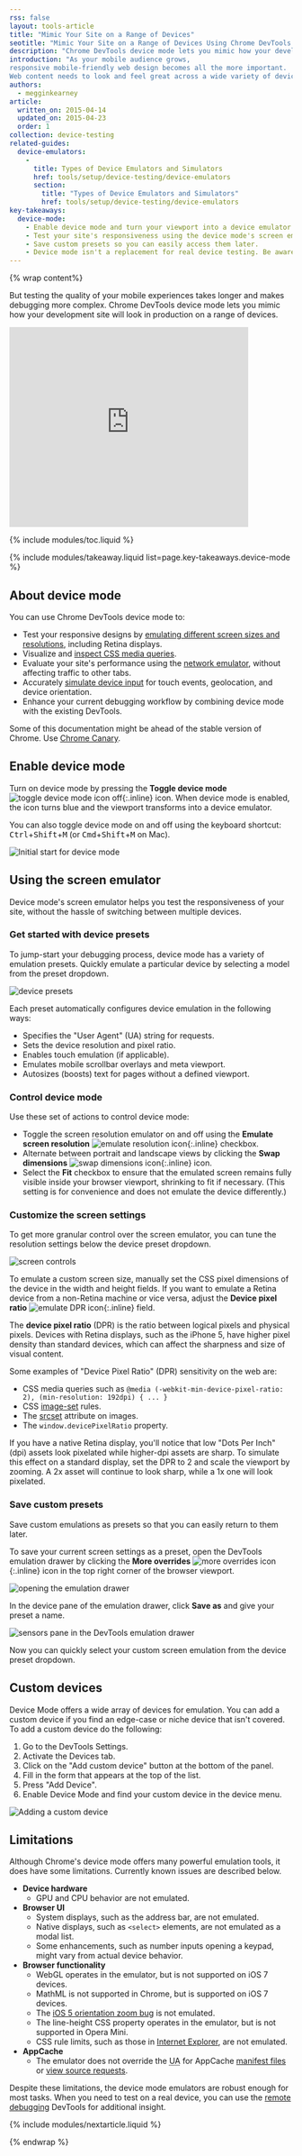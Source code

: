 ```yaml
---
rss: false
layout: tools-article
title: "Mimic Your Site on a Range of Devices"
seotitle: "Mimic Your Site on a Range of Devices Using Chrome DevTools Device Mode"
description: "Chrome DevTools device mode lets you mimic how your development site will look in production on a range of devices."
introduction: "As your mobile audience grows,
responsive mobile-friendly web design becomes all the more important.
Web content needs to look and feel great across a wide variety of devices and network conditions."
authors:
  - megginkearney
article:
  written_on: 2015-04-14
  updated_on: 2015-04-23
  order: 1
collection: device-testing
related-guides:
  device-emulators:
    -
      title: Types of Device Emulators and Simulators
      href: tools/setup/device-testing/device-emulators
      section:
        title: "Types of Device Emulators and Simulators"
        href: tools/setup/device-testing/device-emulators
key-takeaways:
  device-mode: 
    - Enable device mode and turn your viewport into a device emulator.
    - Test your site's responsiveness using the device mode's screen emulator.
    - Save custom presets so you can easily access them later.
    - Device mode isn't a replacement for real device testing. Be aware of its limitations.
---
```


{% wrap content%}

But testing the quality of your mobile experiences takes longer and makes debugging more complex. Chrome DevTools device mode lets you mimic how your development site will look in production on a range of devices.

<object width="425" height="355"><param name="movie" value="https://www.youtube.com/v/FrAZWiMWRa4"><param name="wmode" value="transparent"><embed src="https://www.youtube.com/v/FrAZWiMWRa4" type="application/x-shockwave-flash" wmode="transparent" width="425" height="355"></object>

{% include modules/toc.liquid %}

{% include modules/takeaway.liquid list=page.key-takeaways.device-mode %}

## About device mode

You can use Chrome DevTools device mode to:

* Test your responsive designs by [emulating different screen sizes and resolutions](/web/tools/iterate/test-layout/test-layouts), including Retina displays.
* Visualize and [inspect CSS media queries](/web/tools/iterate/test-layout/media-queries).
* Evaluate your site's performance using the [network emulator](/web/tools/profile-performance/network-performance/network-conditions), without affecting traffic to other tabs.
* Accurately [simulate device input](/web/tools/javascript/device-input/index) for touch events, geolocation, and device orientation.
* Enhance your current debugging workflow by combining device mode with the existing DevTools.

Some of this documentation might be ahead of the stable version of Chrome. Use <a href="https://www.google.com/intl/en/chrome/browser/canary.html">Chrome Canary</a>.

## Enable device mode

Turn on device mode by pressing the **Toggle device mode** ![toggle device mode icon off](imgs/icon-device-mode-off.png){:.inline} icon. When device mode is enabled, the icon turns blue and the viewport transforms into a device emulator.

You can also toggle device mode on and off using the keyboard shortcut: 
<kbd class="kbd">Ctrl</kbd>+<kbd class="kbd">Shift</kbd>+<kbd class="kbd">M</kbd> (or <kbd class="kbd">Cmd</kbd>+<kbd class="kbd">Shift</kbd>+<kbd class="kbd">M</kbd> on Mac).

![Initial start for device mode](imgs/device-mode-initial-view.png)

## Using the screen emulator

Device mode's screen emulator helps you test the responsiveness of your site, without the hassle of switching between multiple devices.

### Get started with device presets

To jump-start your debugging process, device mode has a variety of emulation presets. Quickly emulate a particular device by selecting a model from the preset dropdown.

![device presets](imgs/device-and-network-tools.png)

Each preset automatically configures device emulation in the following ways:

* Specifies the "User Agent" (UA) string for requests.
* Sets the device resolution and pixel ratio.
* Enables touch emulation (if applicable).
* Emulates mobile scrollbar overlays and meta viewport.
* Autosizes (boosts) text for pages without a defined viewport.

### Control device mode

Use these set of actions to control device mode:

* Toggle the screen resolution emulator on and off using the **Emulate screen resolution** ![emulate resolution icon](imgs/icon-emulate-resolution.png){:.inline} checkbox.
* Alternate between portrait and landscape views by clicking the **Swap dimensions** ![swap dimensions icon](imgs/icon-swap-dimensions.png){:.inline} icon.
* Select the **Fit** checkbox to ensure that the emulated screen remains fully visible inside your browser viewport, shrinking to fit if necessary. (This setting is for convenience and does not emulate the device differently.)

### Customize the screen settings

To get more granular control over the screen emulator, you can tune the resolution settings below the device preset dropdown.

![screen controls](imgs/screen-controls.png)

To emulate a custom screen size, manually set the CSS pixel dimensions of the device in the width and height fields. If you want to emulate a Retina device from a non-Retina machine or vice versa, adjust the **Device pixel ratio** ![emulate DPR icon](imgs/icon-DPR.png){:.inline} field. 

The **device pixel ratio** (DPR) is the ratio between logical pixels and physical pixels. Devices with Retina displays, such as the iPhone 5, have higher pixel density than standard devices, which can affect the sharpness and size of visual content.

Some examples of "Device Pixel Ratio" (DPR) sensitivity on the web are:

* CSS media queries such as `@media (-webkit-min-device-pixel-ratio: 2), (min-resolution: 192dpi) { ... }`
* CSS [image-set](http://dev.w3.org/csswg/css-images/#image-set-notation) rules.
* The [srcset](http://www.w3.org/html/wg/drafts/html/master/embedded-content.html#attr-img-srcset) attribute on images.
* The `window.devicePixelRatio` property.

If you have a native Retina display, you'll notice that low "Dots Per Inch" (dpi) assets look pixelated while higher-dpi assets are sharp. To simulate this effect on a standard display, set the DPR to 2 and scale the viewport by zooming. A 2x asset will continue to look sharp, while a 1x one will look pixelated.

### Save custom presets

Save custom emulations as presets so that you can easily return to them later.

To save your current screen settings as a preset, open the DevTools emulation drawer by clicking the **More overrides** ![more overrides icon](imgs/icon-open-emulator-drawer.png){:.inline} icon in the top right corner of the browser viewport.

![opening the emulation drawer](imgs/emulation-drawer-UI-location.png)

In the device pane of the emulation drawer, click **Save as** and give your preset a name.

![sensors pane in the DevTools emulation drawer](imgs/emulation-drawer-device.png)

Now you can quickly select your custom screen emulation from the device preset dropdown.

## Custom devices

Device Mode offers a wide array of devices for emulation. You can add a custom device if you find an edge-case or niche device that isn't covered. To add a custom device do the following:

1. Go to the DevTools Settings.
2. Activate the Devices tab.
3. Click on the "Add custom device" button at the bottom of the panel.
4. Fill in the form that appears at the top of the list.
5. Press "Add Device".
6. Enable Device Mode and find your custom device in the device menu.

![Adding a custom device](imgs/custom-device-settings.png)

## Limitations

Although Chrome's device mode offers many powerful emulation tools, it does have some limitations. Currently known issues are described below.

* **Device hardware**
  * GPU and CPU behavior are not emulated.
* **Browser UI**
  * System displays, such as the address bar, are not emulated.
  * Native displays, such as `<select>` elements, are not emulated as a modal list.
  * Some enhancements, such as number inputs opening a keypad, might vary from actual device behavior.
* **Browser functionality**
  * WebGL operates in the emulator, but is not supported on iOS 7 devices.
  * MathML is not supported in Chrome, but is supported on iOS 7 devices.
  * The [iOS 5 orientation zoom bug](https://github.com/scottjehl/device-bugs/issues/2) is not emulated.
  * The line-height CSS property operates in the emulator, but is not supported in Opera Mini.
  * CSS rule limits, such as those in [Internet Explorer](http://blogs.msdn.com/b/ieinternals/archive/2011/05/14/10164546.aspx), are not emulated.
* **AppCache**
  * The emulator does not override the <abbr title="User Agent">UA</abbr> for AppCache [manifest files](https://code.google.com/p/chromium/issues/detail?id=334120) or [view source requests](https://code.google.com/p/chromium/issues/detail?id=119767).

Despite these limitations, the device mode emulators are robust enough for most tasks. When you need to test on a real device, you can use the [remote debugging](/web/tools/setup/device-testing/remote-debugging) DevTools for additional insight.

{% include modules/nextarticle.liquid %}

{% endwrap %}
